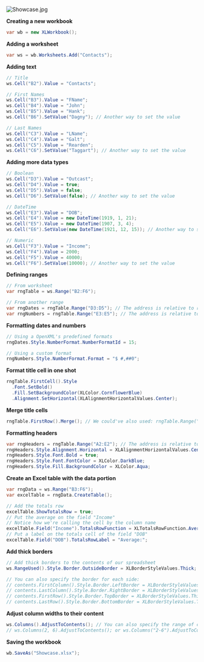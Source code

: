 ![Showcase.jpg](http://download-codeplex.sec.s-msft.com/Download?ProjectName=closedxml&DownloadId=195700 "Showcase.jpg")

**Creating a new workbook**

```c#
var wb = new XLWorkbook();
```

**Adding a worksheet**

```c#
var ws = wb.Worksheets.Add("Contacts");
```

**Adding text**

```c#
// Title
ws.Cell("B2").Value = "Contacts";

// First Names
ws.Cell("B3").Value = "FName";
ws.Cell("B4").Value = "John";
ws.Cell("B5").Value = "Hank";
ws.Cell("B6").SetValue("Dagny"); // Another way to set the value

// Last Names
ws.Cell("C3").Value = "LName";
ws.Cell("C4").Value = "Galt";
ws.Cell("C5").Value = "Rearden";
ws.Cell("C6").SetValue("Taggart"); // Another way to set the value
```

**Adding more data types**

```c#
// Boolean
ws.Cell("D3").Value = "Outcast";
ws.Cell("D4").Value = true;
ws.Cell("D5").Value = false;
ws.Cell("D6").SetValue(false); // Another way to set the value

// DateTime
ws.Cell("E3").Value = "DOB";
ws.Cell("E4").Value = new DateTime(1919, 1, 21);
ws.Cell("E5").Value = new DateTime(1907, 3, 4);
ws.Cell("E6").SetValue(new DateTime(1921, 12, 15)); // Another way to set the value

// Numeric
ws.Cell("F3").Value = "Income";
ws.Cell("F4").Value = 2000;
ws.Cell("F5").Value = 40000;
ws.Cell("F6").SetValue(10000); // Another way to set the value
```

**Defining ranges**

```c#
// From worksheet
var rngTable = ws.Range("B2:F6");

// From another range
var rngDates = rngTable.Range("D3:D5"); // The address is relative to rngTable (NOT the worksheet)
var rngNumbers = rngTable.Range("E3:E5"); // The address is relative to rngTable (NOT the worksheet)
```

**Formatting dates and numbers**

```c#
// Using a OpenXML's predefined formats
rngDates.Style.NumberFormat.NumberFormatId = 15;

// Using a custom format
rngNumbers.Style.NumberFormat.Format = "$ #,##0";
```

**Format title cell in one shot**

```c#
rngTable.FirstCell().Style
  .Font.SetBold()
  .Fill.SetBackgroundColor(XLColor.CornflowerBlue)
  .Alignment.SetHorizontal(XLAlignmentHorizontalValues.Center);
```

**Merge title cells**

```c#
rngTable.FirstRow().Merge(); // We could've also used: rngTable.Range("A1:E1").Merge() or rngTable.Row(1).Merge()
```

**Formatting headers**

```c#
var rngHeaders = rngTable.Range("A2:E2"); // The address is relative to rngTable (NOT the worksheet)
rngHeaders.Style.Alignment.Horizontal = XLAlignmentHorizontalValues.Center;
rngHeaders.Style.Font.Bold = true;
rngHeaders.Style.Font.FontColor = XLColor.DarkBlue;
rngHeaders.Style.Fill.BackgroundColor = XLColor.Aqua;
```

**Create an Excel table with the data portion**

```c#
var rngData = ws.Range("B3:F6");
var excelTable = rngData.CreateTable();

// Add the totals row
excelTable.ShowTotalsRow = true;
// Put the average on the field "Income"
// Notice how we're calling the cell by the column name
excelTable.Field("Income").TotalsRowFunction = XLTotalsRowFunction.Average;
// Put a label on the totals cell of the field "DOB"
excelTable.Field("DOB").TotalsRowLabel = "Average:";
```

**Add thick borders**

```c#
// Add thick borders to the contents of our spreadsheet
ws.RangeUsed().Style.Border.OutsideBorder = XLBorderStyleValues.Thick;

// You can also specify the border for each side:
// contents.FirstColumn().Style.Border.LeftBorder = XLBorderStyleValues.Thick;
// contents.LastColumn().Style.Border.RightBorder = XLBorderStyleValues.Thick;
// contents.FirstRow().Style.Border.TopBorder = XLBorderStyleValues.Thick;
// contents.LastRow().Style.Border.BottomBorder = XLBorderStyleValues.Thick;
```

**Adjust column widths to their content**

```c#
ws.Columns().AdjustToContents(); // You can also specify the range of columns to adjust, e.g.
// ws.Columns(2, 6).AdjustToContents(); or ws.Columns("2-6").AdjustToContents();
```

**Saving the workbook**

```c#
wb.SaveAs("Showcase.xlsx");
```
